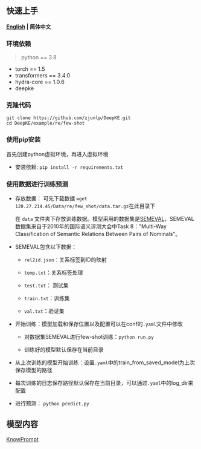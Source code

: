## 快速上手

<p align="left">
    <b> <a href="https://github.com/zjunlp/DeepKE/blob/main/example/re/few-shot/README.md">English</a> | 简体中文 </b>
</p>

### 环境依赖

> python == 3.8

- torch == 1.5
- transformers == 3.4.0
- hydra-core == 1.0.6
- deepke

### 克隆代码
```
git clone https://github.com/zjunlp/DeepKE.git
cd DeepKE/example/re/few-shot
```
### 使用pip安装

首先创建python虚拟环境，再进入虚拟环境

- 安装依赖: ```pip install -r requirements.txt```

### 使用数据进行训练预测

- 存放数据： 可先下载数据 ```wget 120.27.214.45/Data/re/few_shot/data.tar.gz```在此目录下

  在 `data` 文件夹下存放训练数据。模型采用的数据集是[SEMEVAL](https://semeval2.fbk.eu/semeval2.php?location=tasks#T11)，SEMEVAL数据集来自于2010年的国际语义评测大会中Task 8："Multi-Way Classification of Semantic Relations Between Pairs of Nominals"。

- SEMEVAL包含以下数据：

  - `rel2id.json`：关系标签到ID的映射

  - `temp.txt`：关系标签处理

  - `test.txt`： 测试集

  - `train.txt`：训练集

  - `val.txt`：验证集

- 开始训练：模型加载和保存位置以及配置可以在conf的`.yaml`文件中修改
  
  - 对数据集SEMEVAL进行few-shot训练：`python run.py` 

  - 训练好的模型默认保存在当前目录

- 从上次训练的模型开始训练：设置`.yaml`中的train_from_saved_model为上次保存模型的路径

- 每次训练的日志保存路径默认保存在当前目录，可以通过`.yaml`中的log_dir来配置

- 进行预测： `python predict.py `


## 模型内容
[KnowPrompt](https://arxiv.org/abs/2104.07650)
